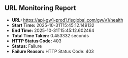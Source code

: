 ## URL Monitoring Report

- **URL:** https://api-gw1-prod1.fisglobal.com/gw/v1/health
- **Start Time:** 2025-10-31T15:45:12.149132
- **End Time:** 2025-10-31T15:45:12.602464
- **Total Time Taken:** 0.453332 seconds
- **HTTP Status Code:** 403
- **Status:** Failure
- **Failure Reason:** HTTP Status Code: 403
